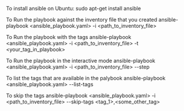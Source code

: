 To install ansible on Ubuntu:
	sudo apt-get install ansible


To Run the playbook against the inventory file that you created
	ansible-playbook <ansible_playbook.yaml> -i <path_to_inventory_file>

To Run the playbook with the tags 
	ansible-playbook <ansible_playbook.yaml> -i <path_to_inventory_file> -t <your_tag_in_playbook>	

To Run the playbook in the interactive mode
	ansible-playbook <ansible_playbook.yaml> -i <path_to_inventory_file> --step

To list the tags that are available in the palybook
	ansible-playbook <ansible_playbook.yaml> --list-tags

To skip the tags
	ansible-playbook <ansible_playbook.yaml> -i <path_to_inventory_file> --skip-tags <tag_1>,<some_other_tag>


